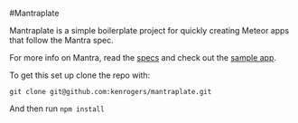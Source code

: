#Mantraplate

Mantraplate is a simple boilerplate project for quickly creating Meteor apps that follow the Mantra spec.

For more info on Mantra, read the [specs](https://kadirahq.github.io/mantra/) and check out the [sample app](https://github.com/mantrajs/mantra-sample-blog-app).

To get this set up clone the repo with:

`git clone git@github.com:kenrogers/mantraplate.git`

And then run `npm install`